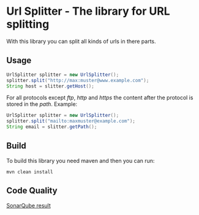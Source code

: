 # Url Splitter - The library for URL splitting

With this library you can split all kinds of urls in there parts.

## Usage

```java
UrlSplitter splitter = new UrlSplitter();
splitter.split("http://max:muster@www.example.com");
String host = slitter.getHost();
```

For all protocols except _ftp_, _http_ and _https_ the content after the protocol
is stored in the _path_. Example:

```java
UrlSplitter splitter = new UrlSplitter();
splitter.split("mailto:maxmuster@example.com");
String email = slitter.getPath();
```

## Build
To build this library you need maven and then you can run:

```shell
mvn clean install
```

## Code Quality
[SonarQube result](http://didge-sonar.my-wan.de/overview?id=net.troja%3Aurlsplitter)